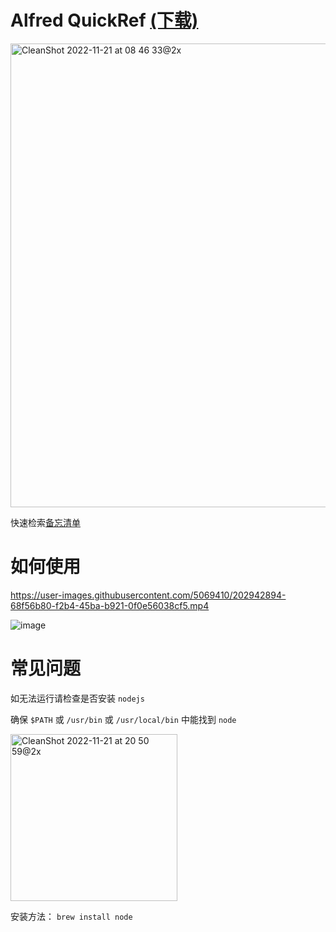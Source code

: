 # Alfred QuickRef [(下载)](https://github.com/mofelee/alfred-quickref/releases)

<img width="742" alt="CleanShot 2022-11-21 at 08 46 33@2x" src="https://user-images.githubusercontent.com/5069410/202936332-3b212beb-be80-4e00-bb44-30a51ab2a08b.png">

快速检索[备忘清单](https://github.com/jaywcjlove/reference)

# 如何使用

https://user-images.githubusercontent.com/5069410/202942894-68f56b80-f2b4-45ba-b921-0f0e56038cf5.mp4

![image](https://user-images.githubusercontent.com/5069410/202944512-77ac0d1c-209a-41f5-9b4f-ef5934ca303d.png)

# 常见问题

如无法运行请检查是否安装 `nodejs`

确保 `$PATH` 或 `/usr/bin` 或 `/usr/local/bin` 中能找到 `node`

<img width="267" alt="CleanShot 2022-11-21 at 20 50 59@2x" src="https://user-images.githubusercontent.com/5069410/203059825-95aadd31-8d86-4908-9bac-bd8222be0294.png">

安装方法： `brew install node` 
